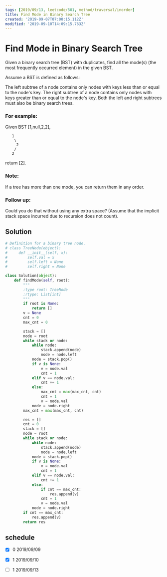```yaml
---
tags: [2019/09/13, leetcode/501, method/traversal/inorder]
title: Find Mode in Binary Search Tree
created: '2019-09-07T07:00:15.112Z'
modified: '2019-09-10T14:09:15.763Z'
---
```


# Find Mode in Binary Search Tree

Given a binary search tree (BST) with duplicates, find all the mode(s) (the most frequently occurred element) in the given BST.

Assume a BST is defined as follows:

The left subtree of a node contains only nodes with keys less than or equal to the node's key.
The right subtree of a node contains only nodes with keys greater than or equal to the node's key.
Both the left and right subtrees must also be binary search trees.


### For example:

Given BST [1,null,2,2],

```
   1
    \
     2
    /
   2
```


return [2].

### Note:
If a tree has more than one mode, you can return them in any order.

### Follow up:
Could you do that without using any extra space? (Assume that the implicit stack space incurred due to recursion does not count).



## Solution

```python
# Definition for a binary tree node.
# class TreeNode(object):
#     def __init__(self, x):
#         self.val = x
#         self.left = None
#         self.right = None

class Solution(object):
    def findMode(self, root):
        """
        :type root: TreeNode
        :rtype: List[int]
        """
        if root is None:
            return []
        v = None
        cnt = 0
        max_cnt = 0

        stack = []
        node = root
        while stack or node:
            while node:
                stack.append(node)
                node = node.left
            node = stack.pop()
            if v is None:
                v = node.val
                cnt = 1
            elif v == node.val:
                cnt += 1
            else:
                max_cnt = max(max_cnt, cnt)
                cnt = 1
                v = node.val
            node = node.right
        max_cnt = max(max_cnt, cnt)

        res = []
        cnt = 0
        stack = []
        node = root
        while stack or node:
            while node:
                stack.append(node)
                node = node.left
            node = stack.pop()
            if v is None:
                v = node.val
                cnt = 1
            elif v == node.val:
                cnt += 1
            else:
                if cnt == max_cnt:
                    res.append(v)
                cnt = 1
                v = node.val
            node = node.right
        if cnt == max_cnt:
            res.append(v)
        return res

```


## schedule

* [x] 0 2019/09/09
* [x] 1 2019/09/10
* [ ] 1 2019/09/13

